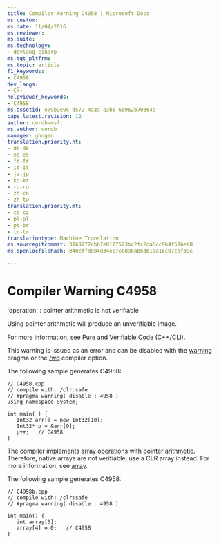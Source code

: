 ```yaml
---
title: Compiler Warning C4958 | Microsoft Docs
ms.custom: 
ms.date: 11/04/2016
ms.reviewer: 
ms.suite: 
ms.technology:
- devlang-csharp
ms.tgt_pltfrm: 
ms.topic: article
f1_keywords:
- C4958
dev_langs:
- C++
helpviewer_keywords:
- C4958
ms.assetid: e79b9e9c-d572-4a3a-a3b6-60962b70864a
caps.latest.revision: 12
author: corob-msft
ms.author: corob
manager: ghogen
translation.priority.ht:
- de-de
- es-es
- fr-fr
- it-it
- ja-jp
- ko-kr
- ru-ru
- zh-cn
- zh-tw
translation.priority.mt:
- cs-cz
- pl-pl
- pt-br
- tr-tr
translationtype: Machine Translation
ms.sourcegitcommit: 3168772cbb7e8127523bc2fc2da5cc9b4f59beb8
ms.openlocfilehash: 040cffdd84d34ec7e0896ab6db1aa16c07caf39e

---
```

# Compiler Warning C4958
'operation' : pointer arithmetic is not verifiable  
  
 Using pointer arithmetic will produce an unverifiable image.  
  
 For more information, see [Pure and Verifiable Code (C++/CLI)](../../dotnet/pure-and-verifiable-code-cpp-cli.md).  
  
 This warning is issued as an error and can be disabled with the [warning](../../preprocessor/warning.md) pragma or the [/wd](../../build/reference/compiler-option-warning-level.md) compiler option.  
  
 The following sample generates C4958:  
  
```  
// C4958.cpp  
// compile with: /clr:safe  
// #pragma warning( disable : 4958 )  
using namespace System;  
  
int main( ) {  
   Int32 arr[] = new Int32[10];  
   Int32* p = &arr[0];  
   p++;   // C4958  
}  
```  
  
 The compiler implements array operations with pointer arithmetic. Therefore, native arrays are not verifiable; use a CLR array instead. For more information, see [array](../../windows/arrays-cpp-component-extensions.md).  
  
 The following sample generates C4958:  
  
```  
// C4958b.cpp  
// compile with: /clr:safe  
// #pragma warning( disable : 4958 )  
  
int main() {  
   int array[5];  
   array[4] = 0;   // C4958  
}  
```


<!--HONumber=Jan17_HO2-->


